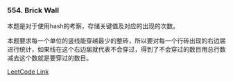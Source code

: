 ### 554. Brick Wall

本题是对于使用hash的考察，存储关键值及对应的出现的次数。

本题要求每一个单位的竖线能穿越最少的整砖，所以要对每一个行砖出现的右边届进行统计，如果线在这个右边届就代表不会穿过，得到了不会穿过的数目用总行数减去这个数就是要穿过的数目。

[LeetCode Link](https://leetcode.com/problems/brick-wall/)

